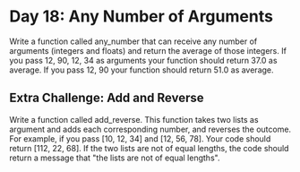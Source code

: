 # Day 18: Any Number of Arguments
Write a function called any_number that can receive any
number of arguments (integers and floats) and return the
average of those integers. If you pass 12, 90, 12, 34 as
arguments your function should return 37.0 as average. If you
pass 12, 90 your function should return 51.0 as average.

## Extra Challenge: Add and Reverse
Write a function called add_reverse. This function takes two
lists as argument and adds each corresponding number, and
reverses the outcome. For example, if you pass [10, 12, 34]
and [12, 56, 78]. Your code should return [112, 22, 68]. If the
two lists are not of equal lengths, the code should return a
message that "the lists are not of equal lengths".